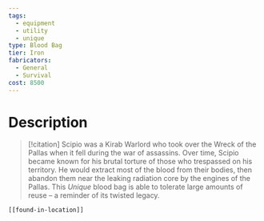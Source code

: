 ```yaml
---
tags:
  - equipment
  - utility
  - unique
type: Blood Bag
tier: Iron
fabricators:
  - General
  - Survival
cost: 8500
---
```

# Description
> [!citation]
> Scipio was a Kirab Warlord who took over the Wreck of the Pallas when it fell during the war of assassins. Over time, Scipio became known for his brutal torture of those who trespassed on his territory. He would extract most of the blood from their bodies, then abandon them near the leaking radiation core by the engines of the Pallas. This *Unique* blood bag is able to tolerate large amounts of reuse – a reminder of its twisted legacy.
```meta-bind-embed
[[found-in-location]]
```